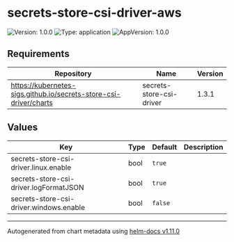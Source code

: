 # secrets-store-csi-driver-aws

![Version: 1.0.0](https://img.shields.io/badge/Version-1.0.0-informational?style=flat-square) ![Type: application](https://img.shields.io/badge/Type-application-informational?style=flat-square) ![AppVersion: 1.0.0](https://img.shields.io/badge/AppVersion-1.0.0-informational?style=flat-square)

## Requirements

| Repository                                                        | Name                     | Version |
| ----------------------------------------------------------------- | ------------------------ | ------- |
| https://kubernetes-sigs.github.io/secrets-store-csi-driver/charts | secrets-store-csi-driver | 1.3.1   |

## Values

| Key                                     | Type | Default | Description |
| --------------------------------------- | ---- | ------- | ----------- |
| secrets-store-csi-driver.linux.enable   | bool | `true`  |             |
| secrets-store-csi-driver.logFormatJSON  | bool | `true`  |             |
| secrets-store-csi-driver.windows.enable | bool | `false` |             |

---

Autogenerated from chart metadata using [helm-docs v1.11.0](https://github.com/norwoodj/helm-docs/releases/v1.11.0)
